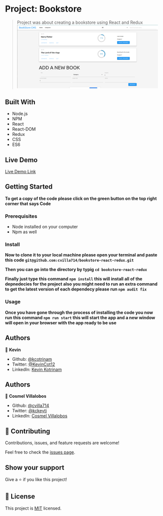# Project: Bookstore

> Project was about creating a bookstore using React and Redux
> ![screenshot](./app_screenshot.png)

## Built With

- Node.js
- NPM
- React
- React-DOM
- Redux
- CSS
- ES6

## Live Demo

[Live Demo Link](https://reactaandreeux-bookstore.herokuapp.com/)

## Getting Started

**To get a copy of the code please click on the green button on the top right corner that says Code**

### Prerequisites

- Node installed on your computer
- Npm as well

### Install

**Now to clone it to your local machine please open your terminal and paste this code `git@github.com:cvilla714/bookstore-react-redux.git`**

**Then you can go into the directory by typig `cd bookstore-react-redux`**

**Finally just type this command `npm install` this will install all of the depnedecies for the project also you might need to run an extra command to get the latest version of each dependecy please run `npm audit fix`**

### Usage

**Once you have gone through the process of installing the code you now run this command `npm run start` this will start the app and a new window will open in your browser with the app ready to be use**

## Authors

👤 **Kevin**

- Github: [@kcotrinam](https://github.com/kcotrinam)
- Twitter: [@KevinCot12](https://twitter.com/KevinCot12)
- LinkedIn: [Kevin Kotrinam](https://www.linkedin.com/in/kevin-cotrina-6208b7149/)

## Authors

👤 **Cosmel Villalobos**

- Github: [@cvilla714](https://github.com/cvilla714)
- Twitter: [@kckeyti](https://twitter.com/kckeyti)
- LinkedIn: [Cosmel Villalobos](https://www.linkedin.com/in/cosvilla/)

## 🤝 Contributing

Contributions, issues, and feature requests are welcome!

Feel free to check the [issues page](https://github.com/cvilla714/bookstore-react-redux/issues).

## Show your support

Give a ⭐️ if you like this project!

## 📝 License

This project is [MIT](https://github.com/cvilla714/calculator-react/blob/development/LICENSE) licensed.

